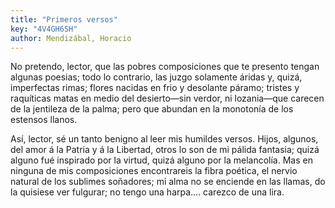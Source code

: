 ```yaml
---
title: "Primeros versos"
key: "4V4GH6SH"
author: Mendizábal, Horacio
---
```

<div data-schema-version="8"><p>No pretendo, lector, que las pobres composiciones que te presento tengan algunas poesias; todo lo contrario, las juzgo solamente áridas y, quizá, imperfectas rimas; flores nacidas en frio y desolante páramo; tristes y raquíticas matas en medio del desierto—sin verdor, ni lozania—que carecen de la jentileza de la palma; pero que abundan en la monotonía de los estensos llanos.</p> <p>Así, lector, sé un tanto benigno al leer mis humildes versos. Hijos, algunos, del amor á la Patria y á la Libertad, otros lo son de mi pálida fantasia; quizá alguno fué inspirado por la virtud, quizá alguno por la melancolía. Mas en ninguna de mis composiciones encontrareis la fibra poética, el nervio natural de los sublimes soñadores; mi alma no se enciende en las llamas, do la quisiese ver fulgurar; no tengo una harpa.... carezco de una lira.</p> </div>